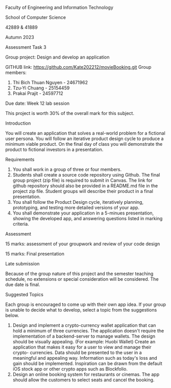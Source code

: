 Faculty of Engineering and Information Technology

School of Computer Science

42889 & 41889

Autumn 2023

Assessment Task 3

Group project: Design and develop an application

GITHUB link: https://github.com/Kate202212/movieBooking.git 
Group members: 
1. Thi Bich Thuan Nguyen - 24671962
2. Tzu-Yi Chuang - 25154459
3. Prakai Prajit - 24597712

Due date: Week 12 lab session

This project is worth 30% of the overall mark for this subject.

Introduction

You will create an application that solves a real-world problem for a fictional user persona.
You will follow an iterative product design cycle to produce a minimum viable product. On
the final day of class you will demonstrate the product to fictional investors in a presentation.

Requirements
1. You shall work in a group of three or four members.
2. Students shall create a source code repository using Github. The final group project (zip
file) is required to submit in Canvas. The link for github repository should also be provided
in a README.md file in the project zip file. Student groups will describe their product in a
final presentation.
3. You shall follow the Product Design cycle, iteratively planning, prototyping, and testing
more detailed versions of your app.
4. You shall demonstrate your application in a 5-minues presentation, showing the
developed app, and answering questions listed in marking criteria.

Assessment

15 marks: assessment of your groupwork and review of your code design

15 marks: Final presentation

Late submission

Because of the group nature of this project and the semester teaching schedule, no
extensions or special consideration will be considered. The due date is final.

Suggested Topics

Each group is encouraged to come up with their own app idea. If your group is unable to
decide what to develop, select a topic from the suggestions below.
1. Design and implement a crypto-currency wallet application that can hold a minimum of
three currencies. The application doesn't require the implementation of a backend-server to
manage wallets. The design should be visually appealing. (For example: Huobi Wallet) Create
an application that makes it easy for a user to view and manage their crypto- currencies. Data
should be presented to the user in a meaningful and appealing way. Information such as
today's loss and gain should be implemented. Inspiration can be drawn from the default iOS
stock app or other crypto apps such as Blockfolio.
2. Design an online booking system for restaurants or cinemas. The app should allow the customers to select seats and cancel the booking.
